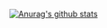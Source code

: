 

[![Anurag's github stats](https://github-readme-stats.vercel.app/api?username=154King154&show_icons=true&count_private=true&theme=synthwave)](https://github.com/anuraghazra/github-readme-stats)
